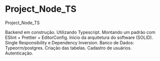 # Project_Node_TS
Project_Node_TS

Backend em construção. 
Utilizando Typescript. 
Montando um padrão com ESlint + Prettier + EditorConfig. 
Inicio da arquitetura do software (SOLID). Single Responsibility e Dependency Inversion.
Banco de Dados: Typeorm/postgres. Criação das tabelas. Cadastro de usuários. Autenticação.
